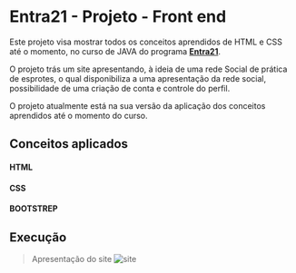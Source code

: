 # Entra21 - Projeto - Front end

Este projeto visa mostrar todos os conceitos aprendidos de HTML e CSS até o momento, no curso de JAVA do programa [**Entra21**](https://www.entra21.com.br/).

O projeto trás um site apresentando, à ideia de uma rede Social de prática de esprotes, o qual disponibiliza a uma apresentação da rede social, possibilidade de uma criação de conta e controle do perfil.

O projeto atualmente está na sua versão da aplicação dos conceitos aprendidos até o momento do curso.

## Conceitos aplicados

#### HTML

#### CSS

#### BOOTSTREP

## Execução

> Apresentação do site
![site](/img/projeto-front-end.gif "site")